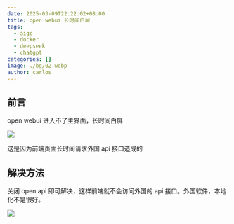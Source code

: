 ```yaml
---
date: 2025-03-09T22:22:02+08:00
title: open webui 长时间白屏
tags:
  - aigc
  - docker
  - deepseek
  - chatgpt
categories: []
image: ./bg/02.webp
author: carlos
---
```


## 前言

open webui 进入不了主界面，长时间白屏

![](../00-assets/Pasted%20image%2020250309221804.png)

这是因为前端页面长时间请求外国 api 接口造成的

## 解决方法

关闭  open api 即可解决，这样前端就不会访问外国的 api 接口。外国软件，本地化不是很好。

![](../00-assets/Pasted%20image%2020250309222046.png)